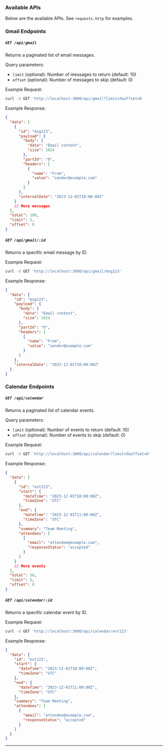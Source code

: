 ### Available APIs

Below are the available APIs. See `requests.http` for examples.

### Gmail Endpoints

##### `GET /api/gmail`

Returns a paginated list of email messages.

Query parameters:

- `limit` (optional): Number of messages to return (default: 10)
- `offset` (optional): Number of messages to skip (default: 0)

Example Request:

```bash
curl -X GET 'http://localhost:3000/api/gmail?limit=5&offset=0
```

Example Response:

```json
{
  "data": [
    {
      "id": "msg123",
      "payload": {
        "body": {
          "data": "Email content",
          "size": 1024
        },
        "partId": "0",
        "headers": [
          {
            "name": "From",
            "value": "sender@example.com"
          }
        ]
      },
      "internalDate": "2023-12-01T10:00:00Z"
    }
    // More messages
  ],
  "total": 100,
  "limit": 5,
  "offset": 0
}
```

##### `GET /api/gmail/:id`

Returns a specific email message by ID.

Example Request:

```bash
curl -X GET 'http://localhost:3000/api/gmail/msg123'
```

Example Response:

```json
{
  "data": {
    "id": "msg123",
    "payload": {
      "body": {
        "data": "Email content",
        "size": 1024
      },
      "partId": "0",
      "headers": [
        {
          "name": "From",
          "value": "sender@example.com"
        }
      ]
    },
    "internalDate": "2023-12-01T10:00:00Z"
  }
}
```

### Calendar Endpoints

##### `GET /api/calendar`

Returns a paginated list of calendar events.

Query parameters:

- `limit` (optional): Number of events to return (default: 10)
- `offset` (optional): Number of events to skip (default: 0)

Example Request:

```bash
curl -X GET 'http://localhost:3000/api/calendar?limit=5&offset=0'
```

Example Response:

```json
{
  "data": [
    {
      "id": "evt123",
      "start": {
        "dateTime": "2023-12-01T10:00:00Z",
        "timeZone": "UTC"
      },
      "end": {
        "dateTime": "2023-12-01T11:00:00Z",
        "timeZone": "UTC"
      },
      "summary": "Team Meeting",
      "attendees": [
        {
          "email": "attendee@example.com",
          "responseStatus": "accepted"
        }
      ]
    }
    // More events
  ],
  "total": 50,
  "limit": 5,
  "offset": 0
}
```

##### `GET /api/calendar/:id`

Returns a specific calendar event by ID.

Example Request:

```bash
curl -X GET 'http://localhost:3000/api/calendar/evt123'
```

Example Response:

```json
{
  "data": {
    "id": "evt123",
    "start": {
      "dateTime": "2023-12-01T10:00:00Z",
      "timeZone": "UTC"
    },
    "end": {
      "dateTime": "2023-12-01T11:00:00Z",
      "timeZone": "UTC"
    },
    "summary": "Team Meeting",
    "attendees": [
      {
        "email": "attendee@example.com",
        "responseStatus": "accepted"
      }
    ]
  }
}
```

---
